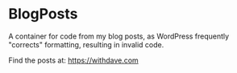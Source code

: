 # BlogPosts
A container for code from my blog posts, as WordPress frequently "corrects" formatting, resulting in invalid code.

Find the posts at: https://withdave.com
